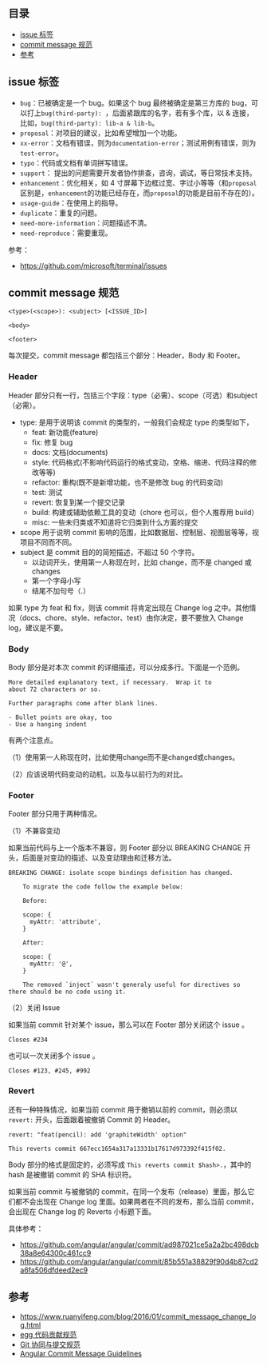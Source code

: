 ## 目录

- [issue 标签](#issue-标签)
- [commit message 规范](#commit-message-规范)
- [参考](#参考)

## issue 标签

- `bug`：已被确定是一个 bug。如果这个 bug 最终被确定是第三方库的 bug，可以打上`bug(third-party): `，后面紧跟库的名字，若有多个库，以 & 连接，比如，`bug(third-party): lib-a & lib-b`。
- `proposal`：对项目的建议，比如希望增加一个功能。
- `xx-error`：文档有错误，则为`documentation-error`；测试用例有错误，则为`test-error`。
- `typo`：代码或文档有单词拼写错误。
- `support`： 提出的问题需要开发者协作排查，咨询，调试，等日常技术支持。
- `enhancement`：优化相关，如 4 寸屏幕下边框过宽、字过小等等（和`proposal`区别是，`enhancement`的功能已经存在，而`proposal`的功能是目前不存在的）。
- `usage-guide`：在使用上的指导。
- `duplicate`：重复的问题。
- `need-more-information`：问题描述不清。
- `need-reproduce`：需要重现。

参考：

- <https://github.com/microsoft/terminal/issues>

## commit message 规范

```
<type>(<scope>): <subject> [<ISSUE_ID>]

<body>

<footer>
```

每次提交，commit message 都包括三个部分：Header，Body 和 Footer。

### Header

Header 部分只有一行，包括三个字段：type（必需）、scope（可选）和subject（必需）。

- type: 是用于说明该 commit 的类型的，一般我们会规定 type 的类型如下，
  - feat: 新功能(feature)
  - fix: 修复 bug
  - docs: 文档(documents)
  - style: 代码格式(不影响代码运行的格式变动，空格、缩进、代码注释的修改等等)
  - refactor: 重构(既不是新增功能，也不是修改 bug 的代码变动)
  - test: 测试
  - revert: 恢复到某一个提交记录
  - build: 构建或辅助依赖工具的变动（chore 也可以，但个人推荐用 build）
  - misc: 一些未归类或不知道将它归类到什么方面的提交
- scope 用于说明 commit 影响的范围，比如数据层、控制层、视图层等等，视项目不同而不同。
- subject 是 commit 目的的简短描述，不超过 50 个字符。
  - 以动词开头，使用第一人称现在时，比如 change，而不是 changed 或 changes
  - 第一个字母小写
  - 结尾不加句号（.）

如果 type 为 feat 和 fix，则该 commit 将肯定出现在 Change log 之中。其他情况（docs、chore、style、refactor、test）由你决定，要不要放入 Change log，建议是不要。

### Body

Body 部分是对本次 commit 的详细描述，可以分成多行。下面是一个范例。

```
More detailed explanatory text, if necessary.  Wrap it to 
about 72 characters or so. 

Further paragraphs come after blank lines.

- Bullet points are okay, too
- Use a hanging indent
```

有两个注意点。

（1）使用第一人称现在时，比如使用change而不是changed或changes。

（2）应该说明代码变动的动机，以及与以前行为的对比。

### Footer

Footer 部分只用于两种情况。

（1）不兼容变动

如果当前代码与上一个版本不兼容，则 Footer 部分以 BREAKING CHANGE 开头，后面是对变动的描述、以及变动理由和迁移方法。

```
BREAKING CHANGE: isolate scope bindings definition has changed.

    To migrate the code follow the example below:

    Before:

    scope: {
      myAttr: 'attribute',
    }

    After:

    scope: {
      myAttr: '@',
    }

    The removed `inject` wasn't generaly useful for directives so there should be no code using it.
```

（2）关闭 Issue

如果当前 commit 针对某个 issue，那么可以在 Footer 部分关闭这个 issue 。

```
Closes #234
```

也可以一次关闭多个 issue 。

```
Closes #123, #245, #992
```

### Revert

还有一种特殊情况，如果当前 commit 用于撤销以前的 commit，则必须以 `revert:` 开头，后面跟着被撤销 Commit 的 Header。

```
revert: "feat(pencil): add 'graphiteWidth' option"

This reverts commit 667ecc1654a317a13331b17617d973392f415f02.
```

Body 部分的格式是固定的，必须写成 `This reverts commit $hash>.`，其中的 hash 是被撤销 commit 的 SHA 标识符。

如果当前 commit 与被撤销的 commit，在同一个发布（release）里面，那么它们都不会出现在 Change log 里面。如果两者在不同的发布，那么当前 commit，会出现在 Change log 的 Reverts 小标题下面。

具体参考：

- <https://github.com/angular/angular/commit/ad987021ce5a2a2bc498dcb38a8e64300c461cc9>
- <https://github.com/angular/angular/commit/85b551a38829f90d4b87cd2a6fa506dfdeed2ec9>

## 参考

- <https://www.ruanyifeng.com/blog/2016/01/commit_message_change_log.html>
- [egg 代码贡献规范](https://eggjs.org/zh-cn/contributing.html)
- [Git 协同与提交规范](https://www.yuque.com/fe9/basic/nruxq8#6c228def)
- [Angular Commit Message Guidelines](https://github.com/angular/angular/blob/master/CONTRIBUTING.md#commit)
